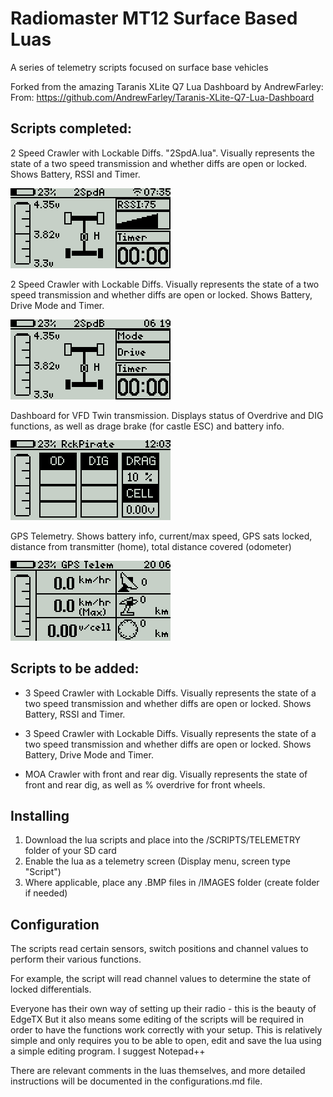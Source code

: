 # Radiomaster MT12 Surface Based Luas
A series of telemetry scripts focused on surface base vehicles

Forked from the amazing Taranis XLite Q7 Lua Dashboard by AndrewFarley:
From: https://github.com/AndrewFarley/Taranis-XLite-Q7-Lua-Dashboard

## Scripts completed:

2 Speed Crawler with Lockable Diffs. "2SpdA.lua".  Visually represents the state of a two speed transmission and whether diffs are open or locked.  Shows Battery, RSSI and Timer.

![Alt text](/Screenshots/2SpdA.png?raw=true "Optional Title")

2 Speed Crawler with Lockable Diffs.  Visually represents the state of a two speed transmission and whether diffs are open or locked.  Shows Battery, Drive Mode and Timer.

![Alt text](/Screenshots/2SpdB.png?raw=true "Optional Title")

Dashboard for VFD Twin transmission.  Displays status of Overdrive and DIG functions, as well as drage brake (for castle ESC) and battery info.

![Alt text](/Screenshots/screenshot_zorro_24-01-23_12-03-41.png?raw=true "Optional Title")

GPS Telemetry.  Shows battery info, current/max speed, GPS sats locked, distance from transmitter (home), total distance covered (odometer)

![Alt text](/Screenshots/screenshot_zorro_24-02-06_20-06-48.png?raw=true "Optional Title")

## Scripts to be added:

- 3 Speed Crawler with Lockable Diffs.  Visually represents the state of a two speed transmission and whether diffs are open or locked.  Shows Battery, RSSI and Timer.
  
- 3 Speed Crawler with Lockable Diffs.  Visually represents the state of a two speed transmission and whether diffs are open or locked.  Shows Battery, Drive Mode and Timer.

- MOA Crawler with front and rear dig.  Visually represents the state of front and rear dig, as well as % overdrive for front wheels.
   

## Installing

1. Download the lua scripts and place into the /SCRIPTS/TELEMETRY folder of your SD card
2. Enable the lua as a telemetry screen (Display menu, screen type "Script")
3. Where applicable, place any .BMP files in /IMAGES folder (create folder if needed)

## Configuration

The scripts read certain sensors, switch positions and channel values to perform their various functions.

For example, the script will read channel values to determine the state of locked differentials.

Everyone has their own way of setting up their radio - this is the beauty of EdgeTX
But it also means some editing of the scripts will be required in order to have the functions work
correctly with your setup.  This is relatively simple and only requires you to be able to open, edit
and save the lua using a simple editing program.  I suggest Notepad++

There are relevant comments in the luas themselves, and more detailed instructions will be documented
in the configurations.md file.
